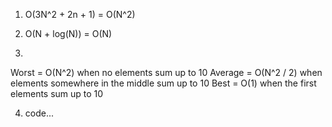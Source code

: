 1) O(3N^2 + 2n + 1) = O(N^2)

2) O(N + log(N)) = O(N)

3) 

Worst = O(N^2) when no elements sum up to 10
Average = O(N^2 / 2) when elements somewhere in the middle sum up to 10
Best = O(1) when the first elements sum up to 10

4) code...
